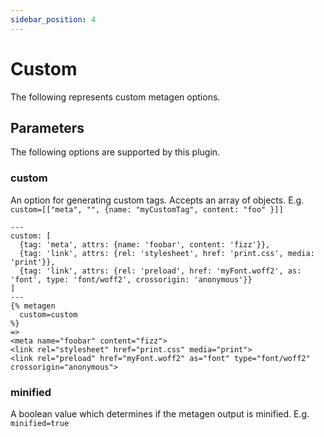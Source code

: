```yaml
---
sidebar_position: 4
---
```


# Custom
The following represents custom metagen options.

## Parameters
The following options are supported by this plugin.

### custom
An option for generating custom tags. Accepts an array of objects. E.g. `custom=[["meta", "", {name: "myCustomTag", content: "foo" }]]`

```njk
---
custom: [
  {tag: 'meta', attrs: {name: 'foobar', content: 'fizz'}},
  {tag: 'link', attrs: {rel: 'stylesheet', href: 'print.css', media: 'print'}},
  {tag: 'link', attrs: {rel: 'preload', href: 'myFont.woff2', as: 'font', type: 'font/woff2', crossorigin: 'anonymous'}}
]
---
{% metagen 
  custom=custom
%}
=>
<meta name="foobar" content="fizz">
<link rel="stylesheet" href="print.css" media="print">
<link rel="preload" href="myFont.woff2" as="font" type="font/woff2" crossorigin="anonymous">
```

### minified
A boolean value which determines if the metagen output is minified. E.g. `minified=true`